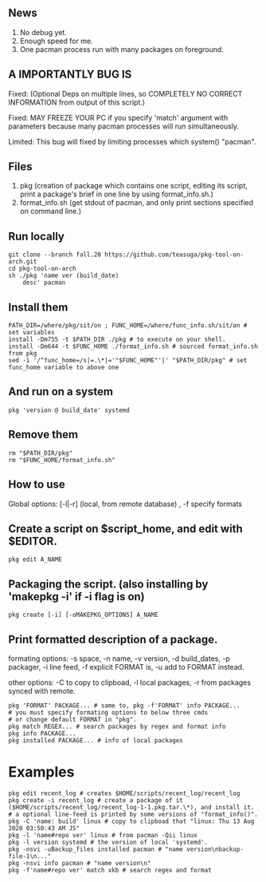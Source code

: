 ## News
  1. No debug yet.
  2. Enough speed for me.
  3. One pacman process run with many packages on foreground.
  
## A IMPORTANTLY BUG IS
   Fixed: (Optional Deps on multiple lines, so COMPLETELY NO CORRECT INFORMATION from output of this script.)

   Fixed: MAY FREEZE YOUR PC if you specify 'match' argument with parameters because many pacman processes will run simultaneously.
   
   Limited: This bug will fixed by limiting processes which system() "pacman".

## Files
  1. pkg (creation of package which contains one script, editing its script, print a package's brief in one line by using format_info.sh.)
  2. format_info.sh (get stdout of pacman, and only print sections specified on command line.)

## Run locally

    git clone --branch fall.20 https://github.com/teasuga/pkg-tool-on-arch.git
    cd pkg-tool-on-arch
    sh ./pkg 'name ver (build_date)
        desc' pacman

## Install them
    PATH_DIR=/where/pkg/sit/on ; FUNC_HOME=/where/func_info.sh/sit/on # set variables
    install -Dm755 -t $PATH_DIR ./pkg # to execute on your shell.
    install -Dm644 -t $FUNC_HOME ./format_info.sh # sourced format_info.sh from pkg
    sed -i '/^func_home=/s|=.\*|='"$FUNC_HOME"'|' "$PATH_DIR/pkg" # set func_home variable to above one

## And run on a system
    pkg 'version @ build_date' systemd
  
## Remove them
    rm "$PATH_DIR/pkg"
    rm "$FUNC_HOME/format_info.sh"

## How to use

Global options: [-l|-r] (local, from remote database) , -f specify formats

## Create a script on $script_home, and edit with $EDITOR.

    pkg edit A_NAME

## Packaging the script. (also installing by 'makepkg -i' if -i flag is on)

    pkg create [-i] [-oMAKEPKG_OPTIONS] A_NAME

## Print formatted description of a package.

formating options:  -s space, -n name, -v version, -d build_dates, -p packager, -i line feed, -f explicit FORMAT is, -u add to FORMAT instead.

other options: -C to copy to clipboad, -l local packages, -r from packages synced with remote.

    pkg 'FORMAT' PACKAGE... # same to, pkg -f'FORMAT' info PACKAGE...
    # you must specify formating options to below three cmds
    # or change default FORMAT in "pkg".
    pkg match REGEX... # search packages by regex and format info
    pkg info PACKAGE...
    pkg installed PACKAGE... # info of local packages

# Examples

    pkg edit recent_log # creates $HOME/scripts/recent_log/recent_log
    pkg create -i recent_log # create a package of it ($HOME/scripts/recent_log/recent_log-1-1.pkg.tar.\*), and install it.
    # a optional line-feed is printed by some versions of "format_info()".
    pkg -C 'name: build' linux # copy to clipboad that "linux: Thu 13 Aug 2020 03:50:43 AM JS"
    pkg -l 'name#repo ver' linux # from pacman -Qii linux
    pkg -l version systemd # the version of local 'systemd'.
    pkg -nsvi -uBackup_files installed pacman # "name version\nbackup-file-1\n..."
    pkg -nsvi info pacman # "name version\n"
    pkg -f'name#repo ver' match xkb # search regex and format

